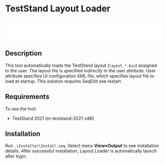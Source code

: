 # TestStand Layout Loader

![Warning](https://raw.githubusercontent.com/425J/LayoutLoader/main/Documentation/w0.svg)

## Description

This tool automatically loads the TestStand layout (`layout_*.bin`) assigned to the user. The layout file is specified _indirectly_ in the user attribute. User attribute specifies UI configuration XML file, which specifies layout file to load at startup. This solution requires SeqEdit.exe restart.

## Requirements

To use the tool:
- TestStand 2021 (ni-teststand-2021-x86)

## Installation

Run `.\Installer\Install.seq`. Select menu **View»Output** to see installation details. After successful installation, Layout Loader is automatically launch after login.
